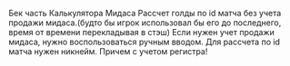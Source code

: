 Бек часть Калькулятора Мидаса
Рассчет голды по id матча без учета продажи мидаса.(будто бы игрок использовал бы его до последнего, время от времени перекладывая в стэш)
Если нужен учет продажи мидаса, нужно воспользоваться ручным вводом.
Для рассчета по id матча нужен никнейм. Причем с учетом регистра!